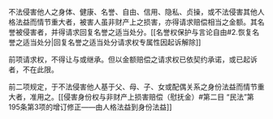 不法侵害他人之身体、健康、名誉、自由、信用、隐私、贞操，或不法侵害其他人格法益而情节重大者，被害人虽非财产上之损害，亦得请求赔偿相当之金额。其名誉被侵害者，并得请求回复名誉之适当处分。[[名誉权保护与言论自由#2.恢复名誉之适当处分|回复名誉之适当处分请求权专属性因起诉解除]]

前项请求权，不得让与或继承。但以金额赔偿之请求权已依契约承诺，或已起诉者，不在此限。

前二项规定，于不法侵害他人基于父、母、子、女或配偶关系之身份法益而情节重大者，准用之。[[侵害身份权与非财产上损害赔偿（慰抚金）#第二目 “民法”第195条第3项的增订修正——由人格法益到身份法益]]